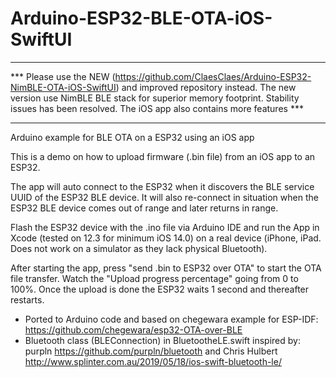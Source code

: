 # Arduino-ESP32-BLE-OTA-iOS-SwiftUI

-----------------------------------------------------------------
*** Please use the NEW (https://github.com/ClaesClaes/Arduino-ESP32-NimBLE-OTA-iOS-SwiftUI) and improved repository instead. The new version use NimBLE BLE stack for superior memory footprint. Stability issues has been resolved. The iOS app also contains more features ***

-----------------------------------------------------------------
Arduino example for BLE OTA on a ESP32 using an iOS app

This is a demo on how to upload firmware (.bin file) from an iOS app to an ESP32.

The app will auto connect to the ESP32 when it discovers the BLE service UUID of the ESP32 BLE device. It will also re-connect in situation when the ESP32 BLE device comes out of range and later returns in range.

Flash the ESP32 device with the .ino file via Arduino IDE and run the App in Xcode (tested on 12.3 for minimum iOS 14.0) on a real device (iPhone, iPad. Does not work on a simulator as they lack physical Bluetooth). 

After starting the app, press "send .bin to ESP32 over OTA" to start the OTA file transfer. Watch the "Upload progress percentage" going from 0 to 100%. Once the upload is done the ESP32 waits 1 second and thereafter restarts.

* Ported to Arduino code and based on chegewara example for ESP-IDF: https://github.com/chegewara/esp32-OTA-over-BLE
* Bluetooth class (BLEConnection) in BluetootheLE.swift inspired by:
purpln https://github.com/purpln/bluetooth and 
Chris Hulbert http://www.splinter.com.au/2019/05/18/ios-swift-bluetooth-le/
